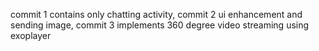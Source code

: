 commit 1 contains only chatting activity,
commit 2 ui enhancement and sending image,
commit 3 implements 360 degree video streaming using exoplayer
